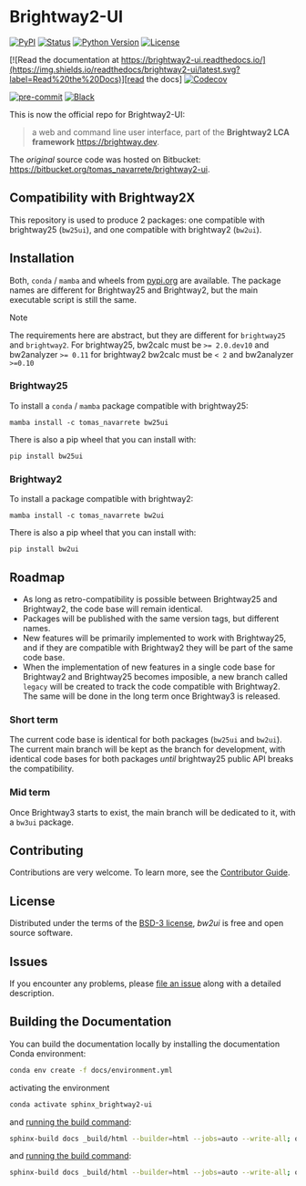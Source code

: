 # Brightway2-UI

[![PyPI](https://img.shields.io/pypi/v/bw25ui.svg)][pypi status]
[![Status](https://img.shields.io/pypi/status/bw25ui.svg)][pypi status]
[![Python Version](https://img.shields.io/pypi/pyversions/bw25ui)][pypi status]
[![License](https://img.shields.io/pypi/l/bw25ui)][license]

[![Read the documentation at https://brightway2-ui.readthedocs.io/](https://img.shields.io/readthedocs/brightway2-ui/latest.svg?label=Read%20the%20Docs)][read the docs]
[![Codecov](https://codecov.io/gh/brightway-lca/brightway2-ui/branch/main/graph/badge.svg)][codecov]

[![pre-commit](https://img.shields.io/badge/pre--commit-enabled-brightgreen?logo=pre-commit&logoColor=white)][pre-commit]
[![Black](https://img.shields.io/badge/code%20style-black-000000.svg)][black]

[pypi status]: https://pypi.org/project/bw25ui/
[read the docs]: https://brightway2-ui.readthedocs.io/
[codecov]: https://app.codecov.io/gh/brightway-lca/brightway2-ui
[pre-commit]: https://github.com/pre-commit/pre-commit
[black]: https://github.com/psf/black

This is now the official repo for  Brightway2-UI:

> a web and command line user interface, part of the **Brightway2 LCA framework** <https://brightway.dev>.

The _original_ source code was hosted on Bitbucket: <https://bitbucket.org/tomas_navarrete/brightway2-ui>.

## Compatibility with Brightway2X

This repository is used to produce 2 packages: one compatible with brightway25 (`bw25ui`), and one compatible with brightway2 (`bw2ui`).

## Installation

Both, `conda` / `mamba` and wheels from [pypi.org](https://pypi.org) are available.
The package names are different for Brightway25 and Brightway2, but the main executable script is still the same.

> [!NOTE]
> The requirements here are abstract, but they are different for `brightway25` and `brightway2`.
> For brightway25, bw2calc must be `>= 2.0.dev10` and bw2analyzer `>= 0.11`
> for brightway2 bw2calc must be `< 2` and bw2analyzer `>=0.10`

### Brightway25

To install a `conda` / `mamba` package compatible with brightway25:

```commandline
mamba install -c tomas_navarrete bw25ui
```

There is also a pip wheel that you can install with:

```commandline
pip install bw25ui
```

### Brightway2

To install a package compatible with brightway2:

```commandline
mamba install -c tomas_navarrete bw2ui
```

There is also a pip wheel that you can install with:

```commandline
pip install bw2ui
```

## Roadmap

+ As long as retro-compatibility is possible between Brightway25 and Brightway2, the code base will remain identical.
+ Packages will be published with the same version tags, but different names.
+ New features will be primarily implemented to work with Brightway25, and if they are compatible with Brightway2 they will be part of the same code base.
+ When the implementation of new features in a single code base for Brightway2 and Brightway25 becomes imposible, a new branch called `legacy` will be created to track the code compatible with Brightway2. The same will be done in the long term once Brightway3 is released.

### Short term

The current code base is identical for both packages (`bw25ui` and `bw2ui`).
The current main branch will be kept as the branch for development, with identical code bases for both packages _until_ brightway25 public API breaks the compatibility.

### Mid term

Once Brightway3 starts to exist, the main branch will be dedicated to it, with a `bw3ui` package.


## Contributing

Contributions are very welcome.
To learn more, see the [Contributor Guide][Contributor Guide].

## License

Distributed under the terms of the [BSD-3 license][License],
_bw2ui_ is free and open source software.

## Issues

If you encounter any problems,
please [file an issue][Issue Tracker] along with a detailed description.


<!-- github-only -->

[command-line reference]: https://brightway2-ui.readthedocs.io/en/latest/usage.html
[License]: https://github.com/brightway-lca/brightway2-ui/blob/main/LICENSE
[Contributor Guide]: https://github.com/brightway-lca/brightway2-ui/blob/main/CONTRIBUTING.md
[Issue Tracker]: https://github.com/brightway-lca/brightway2-ui/issues


## Building the Documentation

You can build the documentation locally by installing the documentation Conda environment:

```bash
conda env create -f docs/environment.yml
```

activating the environment

```bash
conda activate sphinx_brightway2-ui
```

and [running the build command](https://www.sphinx-doc.org/en/master/man/sphinx-build.html#sphinx-build):

```bash
sphinx-build docs _build/html --builder=html --jobs=auto --write-all; open _build/html/index.html
```

and [running the build command](https://www.sphinx-doc.org/en/master/man/sphinx-build.html#sphinx-build):

```bash
sphinx-build docs _build/html --builder=html --jobs=auto --write-all; open _build/html/index.html
```
